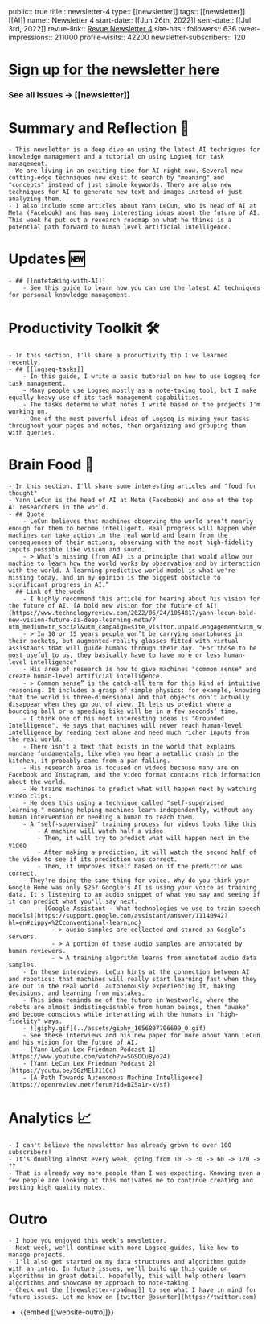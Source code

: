 public:: true
title:: newsletter-4
type:: [[newsletter]]
tags:: [[newsletter]] [[AI]] 
name:: Newsletter 4
start-date:: [[Jun 26th, 2022]] 
sent-date:: [[Jul 3rd, 2022]] 
revue-link:: [Revue Newsletter 4](https://www.getrevue.co/profile/bsunter/issues/brian-sunter-newsletter-overview-of-ai-techniques-for-note-taking-and-logseq-task-management-1241338) 
site-hits:: 
followers:: 636
tweet-impressions:: 211000
profile-visits:: 42200
newsletter-subscribers:: 120

#  [Sign up for the newsletter here](https://www.getrevue.co/profile/bsunter/issues/weekly-newsletter-of-brian-sunter-issue-1-1220479)
### See all issues -> [[newsletter]]
# Summary and Reflection 🤔
	- This newsletter is a deep dive on using the latest AI techniques for knowledge management and a tutorial on using Logseq for task management.
	- We are living in an exciting time for AI right now. Several new cutting-edge techniques now exist to search by "meaning" and "concepts" instead of just simple keywords. There are also new techniques for AI to generate new text and images instead of just analyzing them.
	- I also include some articles about Yann LeCun, who is head of AI at Meta (Facebook) and has many interesting ideas about the future of AI. This week he put out a research roadmap on what he thinks is a potential path forward to human level artificial intelligence.
# Updates 🆕
	- ## [[notetaking-with-AI]]
		- See this guide to learn how you can use the latest AI techniques for personal knowledge management.
# Productivity Toolkit 🛠️
	- In this section, I'll share a productivity tip I've learned recently.
	- ## [[logseq-tasks]]
		- In this guide, I write a basic tutorial on how to use Logseq for task management.
		- Many people use Logseq mostly as a note-taking tool, but I make equally heavy use of its task management capabilities.
		- The tasks determine what notes I write based on the projects I'm working on.
		- One of the most powerful ideas of Logseq is mixing your tasks throughout your pages and notes, then organizing and grouping them with queries.
# Brain Food 🧠
	- In this section, I'll share some interesting articles and "food for thought"
	- Yann LeCun is the head of AI at Meta (Facebook) and one of the top AI researchers in the world.
	- ## Quote
		- LeCun believes that machines observing the world aren't nearly enough for them to become intelligent. Real progress will happen when machines can take action in the real world and learn from the consequences of their actions, observing with the most high-fidelity inputs possible like vision and sound.
		- > What's missing (from AI) is a principle that would allow our machine to learn how the world works by observation and by interaction with the world. A learning predictive world model is what we're missing today, and in my opinion is the biggest obstacle to significant progress in AI.”
	- ## Link of the week
		- I highly recommend this article for hearing about his vision for the future of AI. [A bold new vision for the future of AI](https://www.technologyreview.com/2022/06/24/1054817/yann-lecun-bold-new-vision-future-ai-deep-learning-meta/?utm_medium=tr_social&utm_campaign=site_visitor.unpaid.engagement&utm_source=Twitter)
		- > In 10 or 15 years people won’t be carrying smartphones in their pockets, but augmented-reality glasses fitted with virtual assistants that will guide humans through their day. “For those to be most useful to us, they basically have to have more or less human-level intelligence"
		- His area of research is how to give machines "common sense" and create human-level artificial intelligence.
		- > Common sense” is the catch-all term for this kind of intuitive reasoning. It includes a grasp of simple physics: for example, knowing that the world is three-dimensional and that objects don’t actually disappear when they go out of view. It lets us predict where a bouncing ball or a speeding bike will be in a few seconds’ time.
		- I think one of his most interesting ideas is "Grounded Intelligence". He says that machines will never reach human-level intelligence by reading text alone and need much richer inputs from the real world.
		- There isn't a text that exists in the world that explains mundane fundamentals, like when you hear a metallic crash in the kitchen, it probably came from a pan falling.
		- His research area is focused on videos because many are on Facebook and Instagram, and the video format contains rich information about the world.
		- He trains machines to predict what will happen next by watching video clips.
		- He does this using a technique called "self-supervised learning," meaning helping machines learn independently, without any human intervention or needing a human to teach them.
		- A "self-supervised" training process for videos looks like this
			- A machine will watch half a video
			- Then, it will try to predict what will happen next in the video
			- After making a prediction, it will watch the second half of the video to see if its prediction was correct.
			- Then, it improves itself based on if the prediction was correct.
		- They're doing the same thing for voice. Why do you think your Google Home was only $25? Google's AI is using your voice as training data. It's listening to an audio snippet of what you say and seeing if it can predict what you'll say next.
			- [Google Assistant - What technologies we use to train speech models](https://support.google.com/assistant/answer/11140942?hl=en#zippy=%2Cconventional-learning)
				- > audio samples are collected and stored on Google’s servers.
				- > A portion of these audio samples are annotated by human reviewers.
				- > A training algorithm learns from annotated audio data samples.
		- In these interviews, LeCun hints at the connection between AI and robotics: that machines will really start learning fast when they are out in the real world, autonomously experiencing it, making decisions, and learning from mistakes.
		- This idea reminds me of the future in Westworld, where the robots are almost indistinguishable from human beings, then "awake" and become conscious while interacting with the humans in "high-fidelity" ways.
		- ![giphy.gif](../assets/giphy_1656807706699_0.gif)
		- See these interviews and his new paper for more about Yann LeCun and his vision for the future of AI.
		- [Yann LeCun Lex Friedman Podcast 1](https://www.youtube.com/watch?v=SGSOCuByo24)
		- [Yann LeCun Lex Friedman Podcast 2](https://youtu.be/SGzMElJ11Cc)
		- [A Path Towards Autonomous Machine Intelligence](https://openreview.net/forum?id=BZ5a1r-kVsf)
# Analytics 📈
	- I can't believe the newsletter has already grown to over 100 subscribers!
	- It's doubling almost every week, going from 10 -> 30 -> 60 -> 120 -> ??
	- That is already way more people than I was expecting. Knowing even a few people are looking at this motivates me to continue creating and posting high quality notes.
# Outro
	- I hope you enjoyed this week's newsletter.
	- Next week, we'll continue with more Logseq guides, like how to manage projects.
	- I'll also get started on my data structures and algorithms guide with an intro. In future issues, we'll build up this guide on algorithms in great detail. Hopefully, this will help others learn algorithms and showcase my approach to note-taking.
	- Check out the [[newsletter-roadmap]] to see what I have in mind for future issues. Let me know on [twitter @bsunter](https://twitter.com)
- {{embed [[website-outro]]}}